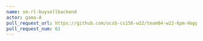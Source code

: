 ```yaml
---
name: sm-rl-buysellbackend
actor: gama-A
pull_request_url: https://github.com/ucsb-cs156-w22/team04-w22-6pm-HappyCows/pull/61
pull_request_num: 61
---
```

